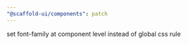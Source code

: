 ```yaml
---
"@scaffold-ui/components": patch
---
```


set font-family at component level instead of global css rule
